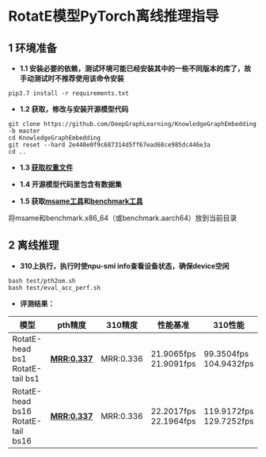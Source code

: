 # RotatE模型PyTorch离线推理指导

##  1  环境准备

- **1.1 安装必要的依赖，测试环境可能已经安装其中的一些不同版本的库了，故手动测试时不推荐使用该命令安装**

```
pip3.7 install -r requirements.txt   
```

- **1.2 获取，修改与安装开源模型代码**

```
git clone https://github.com/DeepGraphLearning/KnowledgeGraphEmbedding -b master 
cd KnowledgeGraphEmbedding
git reset --hard 2e440e0f9c687314d5ff67ead68ce985dc446e3a
cd ..
```
- **1.3 [获取权重文件](https://www.aliyundrive.com/drive/folder/616a7eb758db2df6ae8448e4b34fe570510ad216)**

- **1.4 开源模型代码里包含有数据集**

- **1.5 获取[msame工具](https://gitee.com/ascend/tools/tree/master/msame)和[benchmark工具](https://gitee.com/ascend/cann-benchmark/tree/master/infer)**

将msame和benchmark.x86_64（或benchmark.aarch64）放到当前目录

## 2 离线推理 

- **310上执行，执行时使npu-smi info查看设备状态，确保device空闲**

```
bash test/pth2om.sh  
bash test/eval_acc_perf.sh
```

- **评测结果：**

| 模型        | pth精度                                                      | 310精度 | 性能基准       | 310性能         |
| ----------- | ------------------------------------------------------------ | ------- | -------------- | --------------- |
| RotatE-head  bs1<br>RotatE-tail    bs1| [**MRR:0.337**](https://github.com/DeepGraphLearning/KnowledgeGraphEmbedding) | MRR:0.336   | 21.9065fps<br>21.9091fps | 99.3504fps<br>104.9432fps  |
| RotatE-head  bs16<br>RotatE-tail    bs16 | [**MRR:0.337**](https://github.com/DeepGraphLearning/KnowledgeGraphEmbedding) | MRR:0.336   | 22.2017fps<br>22.1964fps | 119.9172fps<br>129.7252fps |
